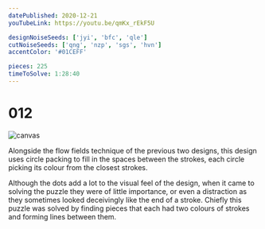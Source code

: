 ```yaml
---
datePublished: 2020-12-21
youTubeLink: https://youtu.be/qmKx_rEkF5U

designNoiseSeeds: ['jyi', 'bfc', 'qle']
cutNoiseSeeds: ['qng', 'nzp', 'sgs', 'hvn']
accentColor: '#01CEFF'

pieces: 225
timeToSolve: 1:28:40
---
```


# 012

![canvas](https://res.cloudinary.com/abstract-puzzles/image/upload/w_2000/012_jyi-bfc-qle_qng-nzp-sgs-hvn?raw=true)

Alongside the flow fields technique of the previous two designs, this design uses circle packing to fill in the spaces between the strokes, each circle picking its colour from the closest strokes.

Although the dots add a lot to the visual feel of the design, when it came to solving the puzzle they were of little importance, or even a distraction as they sometimes looked deceivingly like the end of a stroke. Chiefly this puzzle was solved by finding pieces that each had two colours of strokes and forming lines between them.
